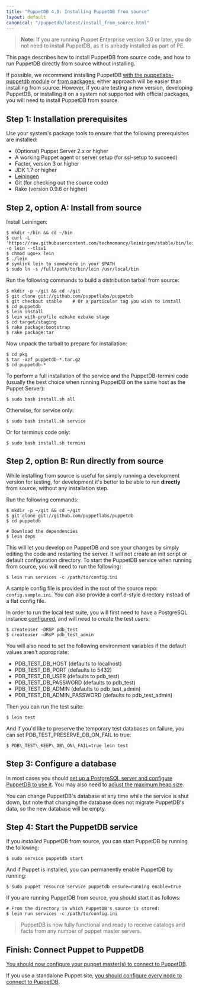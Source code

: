 ```yaml
---
title: "PuppetDB 4.0: Installing PuppetDB from source"
layout: default
canonical: "/puppetdb/latest/install_from_source.html"
---
```


[leiningen]: https://github.com/technomancy/leiningen#installation
[configure_postgres]: ./configure.html#using-postgresql
[configure_heap]: ./configure.html#configuring-the-java-heap-size
[module]: ./install_via_module.html
[packages]: ./install_from_packages.html
[migrating]: ./migrate.html

> **Note:** If you are running Puppet Enterprise version 3.0 or later, you do not need to install PuppetDB, as it is already installed as part of PE.

This page describes how to install PuppetDB from source code, and how to run PuppetDB directly from source without installing.

If possible, we recommend installing PuppetDB [with the puppetlabs-puppetdb module][module] or [from packages][packages]; either approach will be easier than installing from source. However, if you are testing a new version, developing PuppetDB, or installing it on a system not supported with official packages, you will need to install PuppetDB from source.

Step 1: Installation prerequisites
-----

Use your system's package tools to ensure that the following prerequisites are installed:

* (Optional) Puppet Server 2.x or higher
* A working Puppet agent or server setup (for ssl-setup to succeed)
* Facter, version 3 or higher
* JDK 1.7 or higher
* [Leiningen][]
* Git (for checking out the source code)
* Rake (version 0.9.6 or higher)

Step 2, option A: Install from source
-----

Install Leiningen:

    $ mkdir ~/bin && cd ~/bin
    $ curl -L 'https://raw.githubusercontent.com/technomancy/leiningen/stable/bin/lein' -o lein --tlsv1
    $ chmod ugo+x lein
    $ ./lein
    # symlink lein to somewhere in your $PATH
    $ sudo ln -s /full/path/to/bin/lein /usr/local/bin

Run the following commands to build a distribution tarball from source:

    $ mkdir -p ~/git && cd ~/git
    $ git clone git://github.com/puppetlabs/puppetdb
    $ git checkout stable    # Or a particular tag you wish to install
    $ cd puppetdb
    $ lein install
    $ lein with-profile ezbake ezbake stage
    $ cd target/staging
    $ rake package:bootstrap
    $ rake package:tar

Now unpack the tarball to prepare for installation:

    $ cd pkg
    $ tar -xzf puppetdb-*.tar.gz
    $ cd puppetdb-*

To perform a full installation of the service and the PuppetDB-termini code (usually the best choice when running PuppetDB on the same host as the Puppet Server):

    $ sudo bash install.sh all

Otherwise, for service only:

    $ sudo bash install.sh service

Or for terminus code only:

    $ sudo bash install.sh termini

Step 2, option B: Run directly from source
-----

While installing from source is useful for simply running a development version
for testing, for development it's better to be able to run **directly** from
source, without any installation step.

Run the following commands:

    $ mkdir -p ~/git && cd ~/git
    $ git clone git://github.com/puppetlabs/puppetdb
    $ cd puppetdb

    # Download the dependencies
    $ lein deps

This will let you develop on PuppetDB and see your changes by simply editing the code and restarting the server. It will not create an init script or default configuration directory. To start the PuppetDB service when running from source, you will need to run the following:

    $ lein run services -c /path/to/config.ini

A sample config file is provided in the root of the source repo: `config.sample.ini`. You can also provide a conf.d-style directory instead of a flat config file.

In order to run the local test suite, you will first need to have a
PostgreSQL instance [configured][configure_postgres], and will need to create the test users:

    $ createuser -DRSP pdb_test
    $ createuser -dRsP pdb_test_admin

You will also need to set the following environment variables if the
default values aren't appropriate:

  * PDB\_TEST\_DB\_HOST (defaults to localhost)
  * PDB\_TEST\_DB\_PORT (defaults to 5432)
  * PDB\_TEST\_DB\_USER (defaults to pdb\_test)
  * PDB\_TEST\_DB\_PASSWORD (defaults to pdb\_test)
  * PDB\_TEST\_DB\_ADMIN (defaults to pdb\_test\_admin)
  * PDB\_TEST\_DB\_ADMIN\_PASSWORD (defaults to pdb\_test\_admin)

Then you can run the test suite:

    $ lein test

And if you'd like to preserve the temporary test databases on failure,
you can set PDB\_TEST\_PRESERVE\_DB\_ON\_FAIL to true:

    $ PDB\_TEST\_KEEP\_DB\_ON\_FAIL=true lein test

Step 3: Configure a database
-----

In most cases you should [set up a PostgreSQL server and configure PuppetDB to use it][configure_postgres]. You may also need to [adjust the maximum heap size][configure_heap].

You can change PuppetDB's database at any time while the service is shut down, but note that changing the database does not migrate PuppetDB's data, so the new database will be empty.

Step 4: Start the PuppetDB service
-----

If you _installed_ PuppetDB from source, you can start PuppetDB by running the following:

    $ sudo service puppetdb start

And if Puppet is installed, you can permanently enable PuppetDB by running:

    $ sudo puppet resource service puppetdb ensure=running enable=true

If you are running PuppetDB from source, you should start it as follows:

    # From the directory in which PuppetDB's source is stored:
    $ lein run services -c /path/to/config.ini

> PuppetDB is now fully functional and ready to receive catalogs and facts from any number of puppet master servers.

Finish: Connect Puppet to PuppetDB
-----

[You should now configure your puppet master(s) to connect to PuppetDB](./connect_puppet_master.html).

If you use a standalone Puppet site, [you should configure every node to connect to PuppetDB](./connect_puppet_apply.html).
